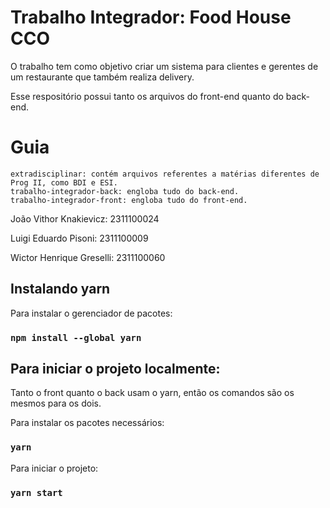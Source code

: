 # Trabalho Integrador: Food House CCO

O trabalho tem como objetivo criar um sistema para clientes e gerentes de um restaurante que também realiza delivery.

Esse respositório possui tanto os arquivos do front-end quanto do back-end.

# Guia

    extradisciplinar: contém arquivos referentes a matérias diferentes de Prog II, como BDI e ESI.
    trabalho-integrador-back: engloba tudo do back-end.
    trabalho-integrador-front: engloba tudo do front-end.

João Vithor Knakievicz: 2311100024

Luigi Eduardo Pisoni: 2311100009

Wictor Henrique Greselli: 2311100060

## Instalando yarn

Para instalar o gerenciador de pacotes:

### `npm install --global yarn`

## Para iniciar o projeto localmente:

Tanto o front quanto o back usam o yarn, então os comandos são os mesmos para os dois.

Para instalar os pacotes necessários:

### `yarn`

Para iniciar o projeto:

### `yarn start`
